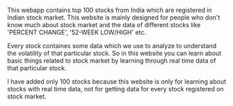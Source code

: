 This webapp contains top 100 stocks from India which are registered in Indian stock market. This website is mainly designed for people who don't know much about stock market and the data of different stocks like 'PERCENT CHANGE', '52-WEEK LOW/HIGH' etc. 

Every stock containes some data which we use to analyze to understand the volatility of that particular stock. So in this website you can learn about basic things related to stock market by learning through real time data of that particular stock.

I have added only 100 stocks because this website is only for learning about stocks with real time data, not for getting data for every stock registered on stock market.  
